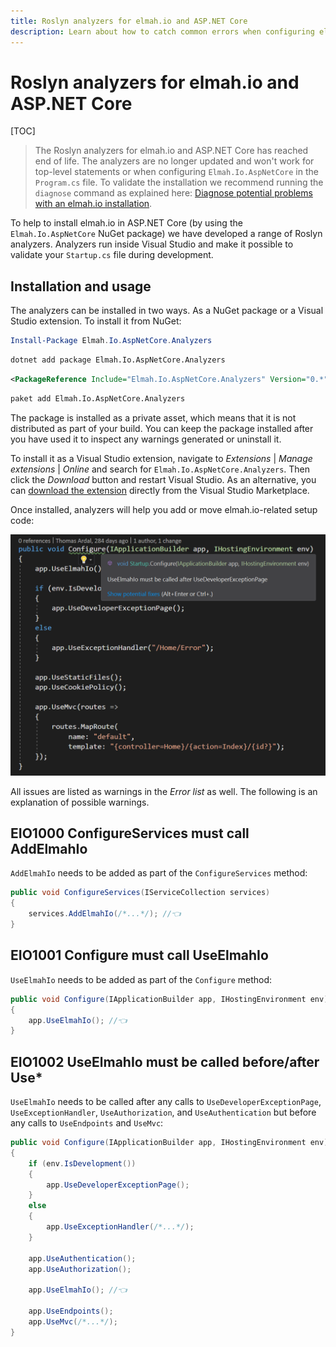 ```yaml
---
title: Roslyn analyzers for elmah.io and ASP.NET Core
description: Learn about how to catch common errors when configuring elmah.io in ASP.NET Core using our custom Roslyn Analyzers for Visual Studio.
---
```


# Roslyn analyzers for elmah.io and ASP.NET Core

[TOC]

> The Roslyn analyzers for elmah.io and ASP.NET Core has reached end of life. The analyzers are no longer updated and won't work for top-level statements or when configuring `Elmah.Io.AspNetCore` in the `Program.cs` file. To validate the installation we recommend running the `diagnose` command as explained here: [Diagnose potential problems with an elmah.io installation](cli-diagnose.md).

To help to install elmah.io in ASP.NET Core (by using the `Elmah.Io.AspNetCore` NuGet package) we have developed a range of Roslyn analyzers. Analyzers run inside Visual Studio and make it possible to validate your `Startup.cs` file during development.

## Installation and usage

The analyzers can be installed in two ways. As a NuGet package or a Visual Studio extension. To install it from NuGet:

```powershell fct_label="Package Manager"
Install-Package Elmah.Io.AspNetCore.Analyzers
```
```cmd fct_label=".NET CLI"
dotnet add package Elmah.Io.AspNetCore.Analyzers
```
```xml fct_label="PackageReference"
<PackageReference Include="Elmah.Io.AspNetCore.Analyzers" Version="0.*" />
```
```xml fct_label="Paket CLI"
paket add Elmah.Io.AspNetCore.Analyzers
```

The package is installed as a private asset, which means that it is not distributed as part of your build. You can keep the package installed after you have used it to inspect any warnings generated or uninstall it.

To install it as a Visual Studio extension, navigate to *Extensions* | *Manage extensions* | *Online* and search for `Elmah.Io.AspNetCore.Analyzers`. Then click the *Download* button and restart Visual Studio. As an alternative, you can [download the extension](https://marketplace.visualstudio.com/items?itemName=elmahio.elmahioaspnetcoreanalyzers) directly from the Visual Studio Marketplace.

Once installed, analyzers will help you add or move elmah.io-related setup code:

![Roslyn analyzers](images/roslyn-analyzers.png)

All issues are listed as warnings in the *Error list* as well. The following is an explanation of possible warnings.

## EIO1000 ConfigureServices must call AddElmahIo

`AddElmahIo` needs to be added as part of the `ConfigureServices` method:

```csharp
public void ConfigureServices(IServiceCollection services)
{
    services.AddElmahIo(/*...*/); //👈
}
```

## EIO1001 Configure must call UseElmahIo

`UseElmahIo` needs to be added as part of the `Configure` method:

```csharp
public void Configure(IApplicationBuilder app, IHostingEnvironment env)
{
    app.UseElmahIo(); //👈
}
```

## EIO1002 UseElmahIo must be called before/after Use*

`UseElmahIo` needs to be called after any calls to `UseDeveloperExceptionPage`, `UseExceptionHandler`, `UseAuthorization`, and `UseAuthentication` but before any calls to `UseEndpoints` and `UseMvc`:

```csharp
public void Configure(IApplicationBuilder app, IHostingEnvironment env)
{
    if (env.IsDevelopment())
    {
        app.UseDeveloperExceptionPage();
    }
    else
    {
        app.UseExceptionHandler(/*...*/);
    }

    app.UseAuthentication();
    app.UseAuthorization();

    app.UseElmahIo(); //👈

    app.UseEndpoints();
    app.UseMvc(/*...*/);
}
```